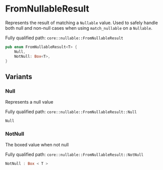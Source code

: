 # FromNullableResult

Represents the result of matching a `Nullable` value.  Used to safely handle both null and non-null cases when using `match_nullable` on a `Nullable`.

Fully qualified path: `core::nullable::FromNullableResult`

```rust
pub enum FromNullableResult<T> {
    Null,
    NotNull: Box<T>,
}
```

## Variants

### Null

Represents a null value

Fully qualified path: `core::nullable::FromNullableResult::Null`

```rust
Null
```


### NotNull

The boxed value when not null

Fully qualified path: `core::nullable::FromNullableResult::NotNull`

```rust
NotNull : Box < T >
```


